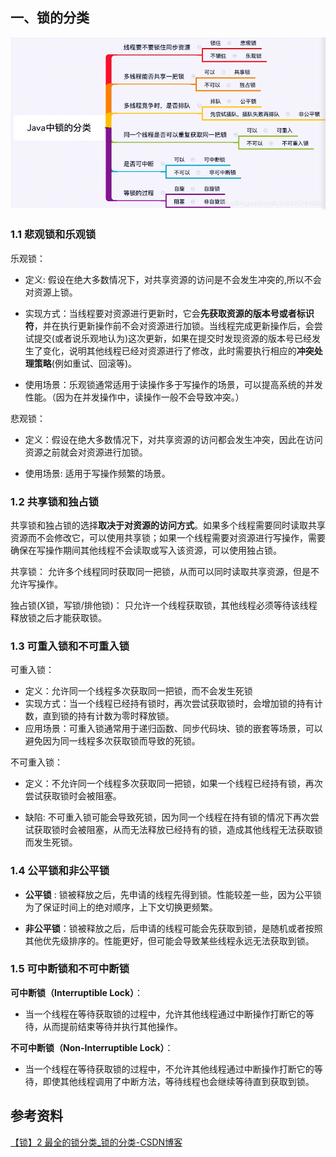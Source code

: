 ## 一、锁的分类

![在这里插入图片描述](images/20210222235152909.png)



### 1.1 悲观锁和乐观锁

乐观锁：

- 定义: 假设在绝大多数情况下，对共享资源的访问是不会发生冲突的,所以不会对资源上锁。

- 实现方式：当线程要对资源进行更新时，它会**先获取资源的版本号或者标识符**，并在执行更新操作前不会对资源进行加锁。当线程完成更新操作后，会尝试提交(或者说乐观地认为)这次更新，如果在提交时发现资源的版本号已经发生了变化，说明其他线程已经对资源进行了修改，此时需要执行相应的**冲突处理策略**(例如重试、回滚等)。
- 使用场景：乐观锁通常适用于读操作多于写操作的场景，可以提高系统的并发性能。（因为在并发操作中，读操作一般不会导致冲突。）

悲观锁：

- 定义：假设在绝大多数情况下，对共享资源的访问都会发生冲突，因此在访问资源之前就会对资源进行加锁。

- 使用场景: 适用于写操作频繁的场景。

  

### 1.2 共享锁和独占锁

共享锁和独占锁的选择**取决于对资源的访问方式**。如果多个线程需要同时读取共享资源而不会修改它，可以使用共享锁；如果一个线程需要对资源进行写操作，需要确保在写操作期间其他线程不会读取或写入该资源，可以使用独占锁。

共享锁： 允许多个线程同时获取同一把锁，从而可以同时读取共享资源，但是不允许写操作。

独占锁(X锁，写锁/排他锁)： 只允许一个线程获取锁，其他线程必须等待该线程释放锁之后才能获取锁。



### 1.3 可重入锁和不可重入锁

可重入锁：

- 定义：允许同一个线程多次获取同一把锁，而不会发生死锁
- 实现方式：当一个线程已经持有锁时，再次尝试获取锁时，会增加锁的持有计数，直到锁的持有计数为零时释放锁。
- 应用场景：可重入锁通常用于递归函数、同步代码块、锁的嵌套等场景，可以避免因为同一线程多次获取锁而导致的死锁。

不可重入锁：

- 定义：不允许同一个线程多次获取同一把锁，如果一个线程已经持有锁，再次尝试获取锁时会被阻塞。

- 缺陷:  不可重入锁可能会导致死锁，因为同一个线程在持有锁的情况下再次尝试获取锁时会被阻塞，从而无法释放已经持有的锁，造成其他线程无法获取锁而发生死锁。

  

### 1.4 公平锁和非公平锁

- **公平锁** : 锁被释放之后，先申请的线程先得到锁。性能较差一些，因为公平锁为了保证时间上的绝对顺序，上下文切换更频繁。

- **非公平锁**：锁被释放之后，后申请的线程可能会先获取到锁，是随机或者按照其他优先级排序的。性能更好，但可能会导致某些线程永远无法获取到锁。



###  1.5 可中断锁和不可中断锁

**可中断锁（Interruptible Lock）**：

- 当一个线程在等待获取锁的过程中，允许其他线程通过中断操作打断它的等待，从而提前结束等待并执行其他操作。

**不可中断锁（Non-Interruptible Lock）**：

- 当一个线程在等待获取锁的过程中，不允许其他线程通过中断操作打断它的等待，即使其他线程调用了中断方法，等待线程也会继续等待直到获取到锁。



## 参考资料

[【锁】2 最全的锁分类_锁的分类-CSDN博客](https://blog.csdn.net/LIZHONGPING00/article/details/113963573)